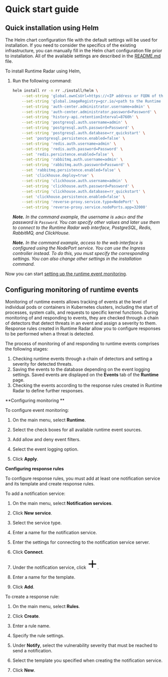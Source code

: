 # Quick start guide

## Quick installation using Helm

The Helm chart configuration file with the default settings will be used for installation. If you need to consider the specifics of the existing infrastructure, you can manually fill in the Helm chart configuration file prior to installation. All of the available settings are described in the [README.md](../../install/helm/README.md) file.

To install Runtime Radar using Helm,

1. Run the following command:

   ```bash
   helm install rr -n rr ./install/helm \
	   --set-string 'global.ownCsUrl=https://<IP address or FQDN of the host used for Runtime Radar installation>:32000' \
	   --set-string 'global.imageRegistry=gcr.io/<path to the Runtime Radar images>' \
	   --set-string 'auth-center.administrator.username=admin' \
	   --set-string 'auth-center.administrator.password=Password' \
	   --set-string 'history-api.retentionInterval=8760h' \
	   --set-string 'postgresql.auth.username=admin' \
	   --set-string 'postgresql.auth.password=Password' \
	   --set-string 'postgresql.auth.database=rr_quickstart' \
	   --set 'postgresql.persistence.enabled=false' \
	   --set-string 'redis.auth.username=admin' \
	   --set-string 'redis.auth.password=Password' \
	   --set 'redis.persistence.enabled=false' \
	   --set-string 'rabbitmq.auth.username=admin' \
	   --set-string 'rabbitmq.auth.password=Password' \
	   --set 'rabbitmq.persistence.enabled=false' \
	   --set 'clickhouse.deploy=true' \
	   --set-string 'clickhouse.auth.username=admin' \
	   --set-string 'clickhouse.auth.password=Password' \
	   --set-string 'clickhouse.auth.database=rr_quickstart' \
	   --set 'clickhouse.persistence.enabled=false' \
	   --set-string 'reverse-proxy.service.type=NodePort' \
	   --set-string 'reverse-proxy.service.nodePorts.app=32000'
   ```

   ***Note.** In the command example, the username is `admin` and the password is `Password`. You can specify other values and later use them to connect to the Runtime Radar web interface, PostgreSQL, Redis, RabbitMQ, and ClickHouse.*

   ***Note.** In the command example, access to the web interface is configured using the NodePort service. You can use the Ingress controller instead. To do this, you must specify the corresponding settings. You can also change other settings in the installation command.*

Now you can start [setting up the runtime event monitoring](#9807610635).

## <a name="9807610635"></a>Configuring monitoring of runtime events

Monitoring of runtime events allows tracking of events at the level of individual pods or containers in Kubernetes clusters, including the start of processes, system calls, and requests to specific kernel functions. During monitoring of and responding to events, they are checked through a chain of detectors that detect threats in an event and assign a severity to them. Response rules created in Runtime Radar allow you to configure responses to be performed when a threat is detected.

The process of monitoring of and responding to runtime events comprises the following stages:
1. Checking runtime events through a chain of detectors and setting a severity for detected threats.
1. Saving the events to the database depending on the event logging settings. Saved events are displayed on the **Events** tab of the **Runtime** page.
1. Checking the events according to the response rules created in Runtime Radar to define further responses.

**Configuring monitoring **

To configure event monitoring:

1. On the main menu, select **Runtime**.

1. Select the check boxes for all available runtime event sources.

1. Add allow and deny event filters.

1. Select the event logging option.

1. Click **Apply**.

**Configuring response rules**

To configure response rules, you must add at least one notification service and its template and create response rules.

To add a notification service:

1. On the main menu, select **Notification services**.

1. Click **New service**.

1. Select the service type.

1. Enter a name for the notification service.

1. Enter the settings for connecting to the notification service server.

1. Click **Connect**.

1. Under the notification service, click ![pic](pics/icon_add.svg).

1. Enter a name for the template.

1. Click **Add**.

To create a response rule:

1. On the main menu, select **Rules**.

1. Click **Create**.

1. Enter a rule name.

1. Specify the rule settings.

1. Under **Notify**, select the vulnerability severity that must be reached to send a notification.

1. Select the template you specified when creating the notification service.

1. Click **New**.
